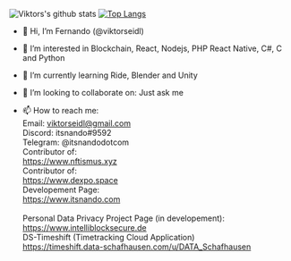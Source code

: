 
![Viktors's github stats](https://github-readme-stats.vercel.app/api?username=viktorseidl&show_icons=true&theme=highcontrast&rank_icon=github) 
[![Top Langs](https://github-readme-stats.vercel.app/api/top-langs/?username=viktorseidl&langs_count=8&layout=donut&theme=highcontrast)](https://github.com/anuraghazra/github-readme-stats) 
- 👋 Hi, I’m Fernando (@viktorseidl)

- 👀 I’m interested in Blockchain, React, Nodejs, PHP React Native, C#, C and Python

- 🌱 I’m currently learning Ride, Blender and Unity

- 💞️ I’m looking to collaborate on: Just ask me 

- 📫 How to reach me:  
Email: viktorseidl@gmail.com  
Discord: itsnando#9592  
Telegram: @itsnandodotcom <br>
Contributor of:<br>
https://www.nftismus.xyz<br>
Contributor of:<br>
https://www.dexpo.space<br>
Developement Page:<br>
https://www.itsnando.com<br>  
Personal Data Privacy Project Page (in developement):<br>
https://www.intelliblocksecure.de<br>
DS-Timeshift (Timetracking Cloud Application)<br>
https://timeshift.data-schafhausen.com/u/DATA_Schafhausen
<!---
viktorseidl/viktorseidl is a ✨ special ✨ repository because its `README.md` (this file) appears on your GitHub profile.
You can click the Preview link to take a look at your changes.
--->
